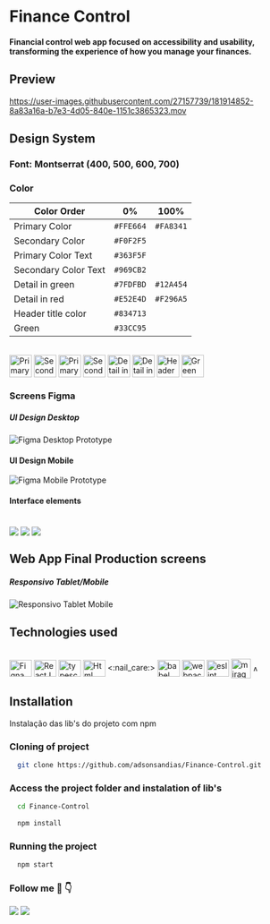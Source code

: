 # Finance Control

#### Financial control web app focused on accessibility and usability, transforming the experience of how you manage your finances.

## Preview 
https://user-images.githubusercontent.com/27157739/181914852-8a83a16a-b7e3-4d05-840e-1151c3865323.mov

## Design System

### Font: Montserrat (400, 500, 600, 700)

### Color
| Color Order |  0% | 100% |
|---------------|---------------|---------------|
| Primary Color | `#FFE664`  | `#FA8341` |
| Secondary Color | `#F0F2F5` |
| Primary Color Text| `#363F5F` |
| Secondary Color Text| `#969CB2` |
| Detail in green| `#7FDFBD` | `#12A454` |
| Detail in red| `#E52E4D` | `#F296A5` |
| Header title color | `#834713` |
| Green | `#33CC95` |

<div style="display: inline_block"><br>
  <img align="center"  alt="Primary Color" height="40" width="40" src="https://github.com/adsonsandias/apr-finance-controll/blob/9dedfc7d9ec511c4304c81a9d6969c65c44b0953/Primary-Color.svg">
  <img align="center"  alt="Secondary Color" height="40" width="40" src="https://github.com/adsonsandias/apr-finance-controll/blob/9dedfc7d9ec511c4304c81a9d6969c65c44b0953/Secondary-Color.svg">
  <img align="center" alt="Primary Color Text" height="40" width="40" src="https://github.com/adsonsandias/apr-finance-controll/blob/f0b607acb762ea8f2c6c512536f85408091a785d/Primary-Color-Text.svg">
  <img align="center" alt="Secondary Color Text" height="40" width="40" src="https://github.com/adsonsandias/apr-finance-controll/blob/07db1671401d637ff8bb0bb1fa22bc0aac616ed3/Secondary-Color-Text.svg">
  <img align="center" alt="Detail in green" height="40" width="40" src="https://github.com/adsonsandias/apr-finance-controll/blob/b0b84257120f5a50fac532f89983e294e76804e3/Detail-in-green.svg">
  <img align="center" alt="Detail in red" height="40" width="40" src="https://github.com/adsonsandias/apr-finance-controll/blob/a42a05aa3c26a27ae61debcde9944ce0ca3c4cab/Detail-in-red.svg">
  <img align="center" alt="Header title color" height="40" width="40" src="https://github.com/adsonsandias/apr-finance-controll/blob/d33a049f573bd8ce9712a8e4ec0078ab1cd410ba/Header-title-color.svg">
  <img align="center" alt="Green" height="40" width="40" src="https://github.com/adsonsandias/apr-finance-controll/blob/a42a05aa3c26a27ae61debcde9944ce0ca3c4cab/Green.svg">
</div>

### Screens Figma

##### UI Design Desktop 
![Figma Desktop Prototype][image-figma-desktop]

#### UI Design Mobile 
![Figma Mobile Prototype][image-figma-mobile]

#### Interface elements


<div style="display: inline_block"><br>
  <img align="center" src="https://github.com/adsonsandias/apr-finance-controll/blob/b8156b8114d3dfa9986139ac3f65cc6ff75d46f5/Cards.png">
  <img align="center" src="https://github.com/adsonsandias/apr-finance-controll/blob/baccab3a0cecdf009a1db3a0d2e2dc06a866282b/Modal.png">
  <img align="center" src="https://github.com/adsonsandias/apr-finance-controll/blob/baccab3a0cecdf009a1db3a0d2e2dc06a866282b/nav.png">
 </div>

## Web App Final Production screens

##### Responsivo Tablet/Mobile 
![Responsivo Tablet Mobile][image-responsivo-tablet-mobile]









## Technologies used

<div style="display: inline_block"><br>
  <img align="center"  alt="Figna" height="30" width="40" src="https://cdn.jsdelivr.net/gh/devicons/devicon/icons/figma/figma-original.svg">
  <img align="center"  alt="ReactJS" height="30" width="40" src="https://cdn.jsdelivr.net/gh/devicons/devicon/icons/react/react-original.svg">
  <img align="center"  alt="typescript" height="30" width="40" src="https://cdn.jsdelivr.net/gh/devicons/devicon/icons/typescript/typescript-original.svg">
  <img align="center"  alt="Html" height="30" width="40" src="https://cdn.jsdelivr.net/gh/devicons/devicon/icons/html5/html5-original.svg">
  <:nail_care:>
  <img align="center"  alt="babel" height="30" width="40" src="https://cdn.jsdelivr.net/gh/devicons/devicon/icons/babel/babel-original.svg">
  <img align="center"  alt="webpack" height="30" width="40" src="https://cdn.jsdelivr.net/gh/devicons/devicon/icons/webpack/webpack-original.svg">
  <img align="center"  alt="eslint" height="30" width="40" src="https://cdn.jsdelivr.net/gh/devicons/devicon/icons/eslint/eslint-original.svg">
  <img align="center"  alt="mirage js" height="35" width="35" src="https://github.com/adsonsandias/apr-finance-controll/blob/a77c42565618eb6956de40f041339cc7ebd5a417/miragejs.png">  
  <img align="center" alt="Axios" height="10" src="https://github.com/adsonsandias/apr-finance-controll/blob/7b4c742884a54818bdb06d8ba74fd86adf4eee90/axios.svg">
</div>

## Installation

Instalação das lib's do projeto com npm

### Cloning of project

```bash
  git clone https://github.com/adsonsandias/Finance-Control.git
```

### Access the project folder and instalation of lib's

```bash
  cd Finance-Control
  
  npm install
```

### Running the project

```bash
  npm start
```


### Follow me :hugs: :point_down:
<div> 
  <a href="https://instagram.com/adson.san.dev" target="_blank"><img src="https://img.shields.io/badge/-Instagram-%23E4405F?style=for-the-badge&logo=instagram&logoColor=white" target="_blank"></a>
  <a href="https://www.linkedin.com/in/adson-santos-72ba75140/" target="_blank"><img src="https://img.shields.io/badge/-LinkedIn-%230077B5?style=for-the-badge&logo=linkedin&logoColor=white" target="_blank"></a>
</div>

<!-- Markdown link & img dfn's -->
[image-figma-desktop]: https://github.com/adsonsandias/apr-finance-controll/blob/37e8a762717fa1b6296298f9c323b185fbfeed21/figma-desktop.png
[image-figma-mobile]: https://github.com/adsonsandias/apr-finance-controll/blob/37e8a762717fa1b6296298f9c323b185fbfeed21/figma-mobile.png
[image-responsivo-tablet-mobile]: https://github.com/adsonsandias/apr-finance-controll/blob/37e8a762717fa1b6296298f9c323b185fbfeed21/test-mobile-vs-tablet.png
